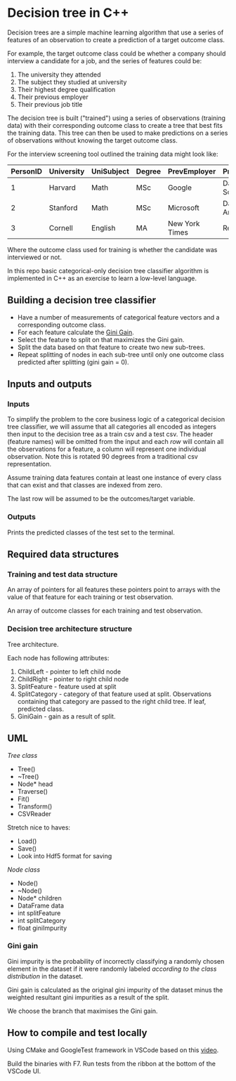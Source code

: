# Decision tree in C++
Decision trees are a simple machine learning algorithm that use a series of features of an observation to create a prediction of a target outcome class.

For example, the target outcome class could be whether a company should interview a candidate for a job, and the series of features could be:

1. The university they attended
2. The subject they studied at university
3. Their highest degree qualification
4. Their previous employer
5. Their previous job title

The decision tree is built ("trained") using a series of observations (training data) with their corresponding outcome class to create a tree that best fits the training data. This tree can then be used to make predictions on a series of observations without knowing the target outcome class.

For the interview screening tool outlined the training data might look like:

| PersonID | University | UniSubject | Degree | PrevEmployer   | PrevTitle      | Interviewed |
|----------|------------|------------|--------|----------------|----------------|-------------|
| 1        | Harvard    | Math       | MSc    | Google         | Data Scientist | Yes         |
| 2        | Stanford   | Math       | MSc    | Microsoft      | Data Analyst   | Yes         |
| 3        | Cornell    | English    | MA     | New York Times | Reporter       | No          |

Where the outcome class used for training is whether the candidate was interviewed or not.

In this repo basic categorical-only decision tree classifier algorithm is implemented in C++ as an exercise to learn a low-level language.

## Building a decision tree classifier
- Have a number of measurements of categorical feature vectors and a corresponding outcome class.
- For each feature calculate the [Gini Gain](https://victorzhou.com/blog/gini-impurity/).
- Select the feature to split on that maximizes the Gini gain.
- Split the data based on that feature to create two new sub-trees.
- Repeat splitting of nodes in each sub-tree until only one outcome class predicted after splitting (gini gain = 0).

## Inputs and outputs
### Inputs
To simplify the problem to the core business logic of a categorical decision tree classifier, we will assume that all categories all encoded as integers then input to the decision tree as a train csv and a test csv. The header (feature names) will be omitted from the input and each *row* will contain all the observations for a feature, a column will represent one individual observation. Note this is rotated 90 degrees from a traditional csv representation.

Assume training data features contain at least one instance of every class that can exist and that classes are indexed from zero.

The last row will be assumed to be the outcomes/target variable.

### Outputs
Prints the predicted classes of the test set to the terminal.

## Required data structures
### Training and test data structure


An array of pointers for all features these pointers point to arrays with the value of that feature for each training or test observation. 

An array of outcome classes for each training and test observation.

### Decision tree architecture structure
Tree architecture.

Each node has following attributes:
1. ChildLeft - pointer to left child node
2. ChildRight - pointer to right child node
3. SplitFeature - feature used at split
4. SplitCategory - category of that feature used at split. Observations containing that category are passed to the right child tree. If leaf, predicted class.
5. GiniGain - gain as a result of split.

## UML
*Tree class*
- Tree()
- ~Tree()
- Node* head
- Traverse()
- Fit()
- Transform()
- CSVReader

Stretch nice to haves:
- Load()
- Save()
- Look into Hdf5 format for saving

*Node class*
- Node()
- ~Node()
- Node* children
- DataFrame data
- int splitFeature
- int splitCategory
- float giniImpurity




### Gini gain
Gini impurity is the probability of incorrectly classifying a randomly chosen element in the dataset if it were randomly labeled *according to the class distribution* in the dataset.

Gini gain is calculated as the original gini impurity of the dataset minus the weighted resultant gini impurities as a result of the split.

We choose the branch that maximises the Gini gain.

## How to compile and test locally
Using CMake and GoogleTest framework in VSCode based on this [video](https://www.youtube.com/watch?v=Lp1ifh9TuFI).

Build the binaries with F7. Run tests from the ribbon at the bottom of the VSCode UI.
